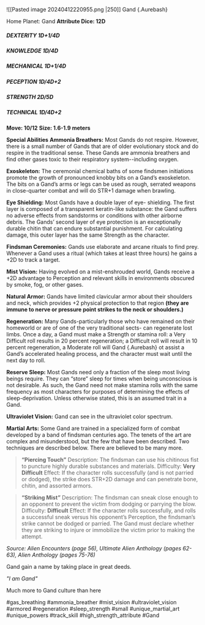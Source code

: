 ![[Pasted image 20240412220955.png |250]]
Gand {.Aurebash}

Home Planet: Gand
**Attribute Dice: 12D**
##### DEXTERITY 1D+1/4D
##### KNOWLEDGE 1D/4D
##### MECHANICAL 1D+1/4D
##### PECEPTION 1D/4D+2
##### STRENGTH 2D/5D
##### TECHNICAL 1D/4D+2
**Move: 10/12**
**Size: 1.6-1.9 meters**

**Special Abilities**
**Ammonia Breathers:** Most Gands do not respire. However, there is a small number of Gands that are of older evolutionary stock and do respire in the traditional sense. These Gands are ammonia breathers and find other gases toxic to their respiratory system--including oxygen. 

**Exoskeleton:** The ceremonial chemical baths of some findsmen initiations promote the growth of pronounced knobby bits on a Gand’s exoskeleton. The bits on a Gand’s arms or legs can be used as rough, serrated weapons in close-quarter combat and will do STR+1 damage when brawling.

**Eye Shielding:** Most Gands have a double layer of eye- shielding. The first layer is composed of a transparent keratin-like substance: the Gand suffers no adverse effects from sandstorms or conditions with other airborne debris. The Gands’ second layer of eye protection is an exceptionally durable chitin that can endure substantial punishment. For calculating damage, this outer layer has the same Strength as the character.

**Findsman Ceremonies:** Gands use elaborate and arcane rituals to find prey. Whenever a Gand uses a ritual (which takes at least three hours) he gains a +2D to track a target.

**Mist Vision:** Having evolved on a mist-enshrouded world, Gands receive a +2D advantage to Perception and relevant skills in environments obscured by smoke, fog, or other gases.

**Natural Armor:** Gands have limited clavicular armor about their shoulders and neck, which provides +2 physical protection to that region **(they are immune to nerve or pressure point strikes to the neck or shoulders.)**

**Regeneration:** Many Gands-particularly those who have remained on their homeworld or are of one of the very traditional sects- can regenerate lost limbs. Once a day, a Gand must make a Strength or stamina roll: a Very Difficult roll results in 20 percent regeneration; a Difficult roll will result in 10 percent regeneration, a Moderate roll will Gand {.Aurebash} ot assist a Gand’s accelerated healing process, and the character must wait until the next day to roll.

**Reserve Sleep:** Most Gands need only a fraction of the sleep most living beings require. They can “store” sleep for times when being unconscious is not desirable. As such, the Gand need not make stamina rolls with the same frequency as most characters for purposes of determining the effects of sleep-deprivation. Unless otherwise stated, this is an assumed trait in a Gand.

**Ultraviolet Vision:** Gand can see in the ultraviolet color spectrum.

**Martial Arts:** Some Gand are trained in a specialized form of combat developed by a band of findsman centuries ago. The tenets of the art are complex and misunderstood, but the few that have been described. Two techniques are described below. There are believed to be many more.

> **“Piercing Touch”** Description: The findsman can use his chitinous fist to puncture highly durable substances and materials. Difficulty: **Very** **Difficult** Effect: If the character rolls successfully (and is not parried or dodged), the strike does STR+2D damage and can penetrate bone, chitin, and assorted armors. 

> **“Striking Mist”** Description: The findsman can sneak close enough to an opponent to prevent the victim from dodging or parrying the blow. Difficulty: **Difficult** Effect: If the character rolls successfully, and rolls a successful sneak versus his opponent’s Perception, the findsman’s strike cannot be dodged or parried. The Gand must declare whether they are striking to injure or immobilize the victim prior to making the attempt.


*Source: Alien Encounters (page 56), Ultimate Alien Anthology (pages 62-63), Alien Anthology (pages 75-76)*

Gand gain a name by taking place in great deeds.

*"I am Gand"* 

Much more to Gand culture than here

#gas_breathing #ammonia_breather #mist_vision #ultraviolet_vision  #armored #regeneration #sleep_strength #small 
#unique_martial_art #unique_powers #track_skill #high_strength_attribute 
#Gand 